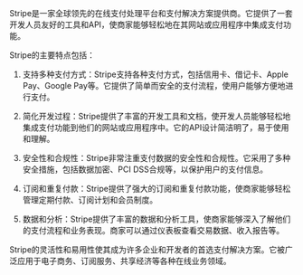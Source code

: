 Stripe是一家全球领先的在线支付处理平台和支付解决方案提供商。它提供了一套开发人员友好的工具和API，使商家能够轻松地在其网站或应用程序中集成支付功能。

Stripe的主要特点包括：

1. 支持多种支付方式：Stripe支持各种支付方式，包括信用卡、借记卡、Apple Pay、Google Pay等。它提供了简单而安全的支付流程，使用户能够方便地进行支付。

2. 简化开发过程：Stripe提供了丰富的开发工具和文档，使开发人员能够轻松地集成支付功能到他们的网站或应用程序中。它的API设计简洁明了，易于使用和理解。

3. 安全性和合规性：Stripe非常注重支付数据的安全性和合规性。它采用了多种安全措施，包括数据加密、PCI DSS合规等，以保护用户的支付信息。

4. 订阅和重复付款：Stripe提供了强大的订阅和重复付款功能，使商家能够轻松管理定期付款、订阅计划和会员制度。

5. 数据和分析：Stripe提供了丰富的数据和分析工具，使商家能够深入了解他们的支付流程和业务表现。商家可以通过仪表板查看交易数据、收入报告等。

Stripe的灵活性和易用性使其成为许多企业和开发者的首选支付解决方案。它被广泛应用于电子商务、订阅服务、共享经济等各种在线业务领域。